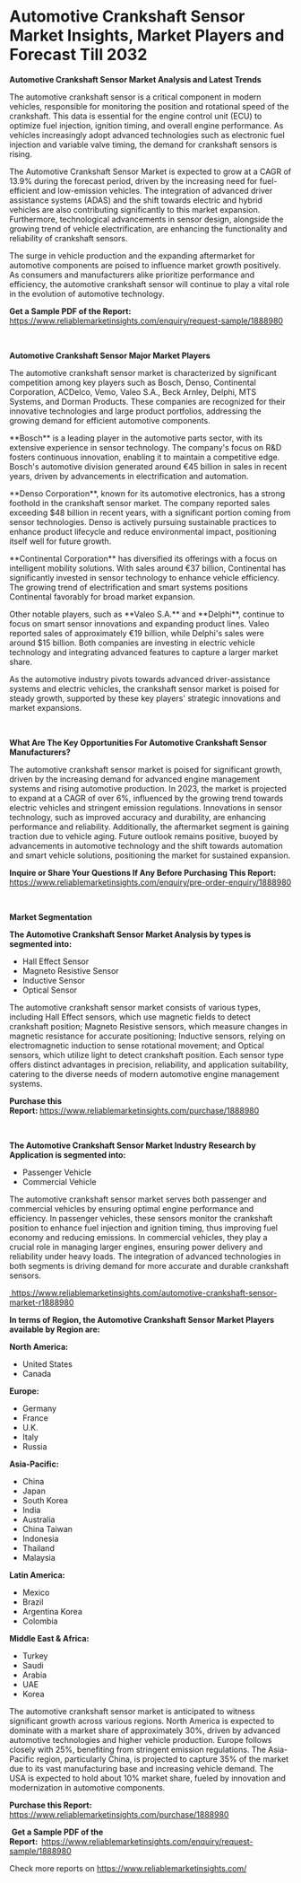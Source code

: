 <p><h1>Automotive Crankshaft Sensor Market Insights, Market Players and Forecast Till 2032</h1></p><p><strong>Automotive Crankshaft Sensor Market Analysis and Latest Trends</strong></p>
<p><p>The automotive crankshaft sensor is a critical component in modern vehicles, responsible for monitoring the position and rotational speed of the crankshaft. This data is essential for the engine control unit (ECU) to optimize fuel injection, ignition timing, and overall engine performance. As vehicles increasingly adopt advanced technologies such as electronic fuel injection and variable valve timing, the demand for crankshaft sensors is rising.</p><p>The Automotive Crankshaft Sensor Market is expected to grow at a CAGR of 13.9% during the forecast period, driven by the increasing need for fuel-efficient and low-emission vehicles. The integration of advanced driver assistance systems (ADAS) and the shift towards electric and hybrid vehicles are also contributing significantly to this market expansion. Furthermore, technological advancements in sensor design, alongside the growing trend of vehicle electrification, are enhancing the functionality and reliability of crankshaft sensors. </p><p>The surge in vehicle production and the expanding aftermarket for automotive components are poised to influence market growth positively. As consumers and manufacturers alike prioritize performance and efficiency, the automotive crankshaft sensor will continue to play a vital role in the evolution of automotive technology.</p></p>
<p><strong>Get a Sample PDF of the Report:&nbsp;</strong> <a href="https://www.reliablemarketinsights.com/enquiry/request-sample/1888980?utm_campaign=3212&utm_medium=2&utm_source=Github&utm_content=ia&utm_term=28032025&utm_id=automotive-crankshaft-sensor">https://www.reliablemarketinsights.com/enquiry/request-sample/1888980</a></p>
<p>&nbsp;</p>
<p><strong>Automotive Crankshaft Sensor Major Market Players</strong></p>
<p><p>The automotive crankshaft sensor market is characterized by significant competition among key players such as Bosch, Denso, Continental Corporation, ACDelco, Vemo, Valeo S.A., Beck Arnley, Delphi, MTS Systems, and Dorman Products. These companies are recognized for their innovative technologies and large product portfolios, addressing the growing demand for efficient automotive components.</p><p>**Bosch** is a leading player in the automotive parts sector, with its extensive experience in sensor technology. The company's focus on R&D fosters continuous innovation, enabling it to maintain a competitive edge. Bosch's automotive division generated around €45 billion in sales in recent years, driven by advancements in electrification and automation.</p><p>**Denso Corporation**, known for its automotive electronics, has a strong foothold in the crankshaft sensor market. The company reported sales exceeding $48 billion in recent years, with a significant portion coming from sensor technologies. Denso is actively pursuing sustainable practices to enhance product lifecycle and reduce environmental impact, positioning itself well for future growth.</p><p>**Continental Corporation** has diversified its offerings with a focus on intelligent mobility solutions. With sales around €37 billion, Continental has significantly invested in sensor technology to enhance vehicle efficiency. The growing trend of electrification and smart systems positions Continental favorably for broad market expansion.</p><p>Other notable players, such as **Valeo S.A.** and **Delphi**, continue to focus on smart sensor innovations and expanding product lines. Valeo reported sales of approximately €19 billion, while Delphi's sales were around $15 billion. Both companies are investing in electric vehicle technology and integrating advanced features to capture a larger market share.</p><p>As the automotive industry pivots towards advanced driver-assistance systems and electric vehicles, the crankshaft sensor market is poised for steady growth, supported by these key players' strategic innovations and market expansions.</p></p>
<p>&nbsp;</p>
<p><strong>What Are The Key Opportunities For Automotive Crankshaft Sensor Manufacturers?</strong></p>
<p><p>The automotive crankshaft sensor market is poised for significant growth, driven by the increasing demand for advanced engine management systems and rising automotive production. In 2023, the market is projected to expand at a CAGR of over 6%, influenced by the growing trend towards electric vehicles and stringent emission regulations. Innovations in sensor technology, such as improved accuracy and durability, are enhancing performance and reliability. Additionally, the aftermarket segment is gaining traction due to vehicle aging. Future outlook remains positive, buoyed by advancements in automotive technology and the shift towards automation and smart vehicle solutions, positioning the market for sustained expansion.</p></p>
<p><strong>Inquire or Share Your Questions If Any Before Purchasing This Report:</strong> <a href="https://www.reliablemarketinsights.com/enquiry/pre-order-enquiry/1888980?utm_campaign=3212&utm_medium=2&utm_source=Github&utm_content=ia&utm_term=28032025&utm_id=automotive-crankshaft-sensor">https://www.reliablemarketinsights.com/enquiry/pre-order-enquiry/1888980</a></p>
<p>&nbsp;</p>
<p><strong>Market Segmentation</strong></p>
<p><strong>The Automotive Crankshaft Sensor Market Analysis by types is segmented into:</strong></p>
<p><ul><li>Hall Effect Sensor</li><li>Magneto Resistive Sensor</li><li>Inductive Sensor</li><li>Optical Sensor</li></ul></p>
<p><p>The automotive crankshaft sensor market consists of various types, including Hall Effect sensors, which use magnetic fields to detect crankshaft position; Magneto Resistive sensors, which measure changes in magnetic resistance for accurate positioning; Inductive sensors, relying on electromagnetic induction to sense rotational movement; and Optical sensors, which utilize light to detect crankshaft position. Each sensor type offers distinct advantages in precision, reliability, and application suitability, catering to the diverse needs of modern automotive engine management systems.</p></p>
<p><strong>Purchase this Report:&nbsp;</strong><a href="https://www.reliablemarketinsights.com/purchase/1888980?utm_campaign=3212&utm_medium=2&utm_source=Github&utm_content=ia&utm_term=28032025&utm_id=automotive-crankshaft-sensor">https://www.reliablemarketinsights.com/purchase/1888980</a></p>
<p>&nbsp;</p>
<p><strong>The Automotive Crankshaft Sensor Market Industry Research by Application is segmented into:</strong></p>
<p><ul><li>Passenger Vehicle</li><li>Commercial Vehicle</li></ul></p>
<p><p>The automotive crankshaft sensor market serves both passenger and commercial vehicles by ensuring optimal engine performance and efficiency. In passenger vehicles, these sensors monitor the crankshaft position to enhance fuel injection and ignition timing, thus improving fuel economy and reducing emissions. In commercial vehicles, they play a crucial role in managing larger engines, ensuring power delivery and reliability under heavy loads. The integration of advanced technologies in both segments is driving demand for more accurate and durable crankshaft sensors.</p></p>
<p><a href="https://www.reliablemarketinsights.com/automotive-crankshaft-sensor-market-r1888980?utm_campaign=3212&utm_medium=2&utm_source=Github&utm_content=ia&utm_term=28032025&utm_id=automotive-crankshaft-sensor">&nbsp;https://www.reliablemarketinsights.com/automotive-crankshaft-sensor-market-r1888980</a></p>
<p><strong>In terms of Region, the Automotive Crankshaft Sensor Market Players available by Region are:</strong></p>
<p>
    <p> <strong> North America: </strong>
        <ul>
            <li>United States</li>
            <li>Canada</li>
        </ul>
        </p> 
    <p> <strong> Europe: </strong>
        <ul>
            <li>Germany</li>
            <li>France</li>
            <li>U.K.</li>
            <li>Italy</li>
            <li>Russia</li>
        </ul>
        </p> 
    <p> <strong> Asia-Pacific: </strong>
        <ul>
            <li>China</li>
            <li>Japan</li>
            <li>South Korea</li>
            <li>India</li>
            <li>Australia</li>
            <li>China Taiwan</li>
            <li>Indonesia</li>
            <li>Thailand</li>
            <li>Malaysia</li>
        </ul>
        </p> 
    <p> <strong> Latin America: </strong>
        <ul>
            <li>Mexico</li>
            <li>Brazil</li>
            <li>Argentina Korea</li>
            <li>Colombia</li>
        </ul>
        </p> 
    <p> <strong> Middle East & Africa: </strong>
        <ul>
            <li>Turkey</li>
            <li>Saudi</li>
            <li>Arabia</li>
            <li>UAE</li>
            <li>Korea</li>
        </ul>
    </p>
    </p>
<p><p>The automotive crankshaft sensor market is anticipated to witness significant growth across various regions. North America is expected to dominate with a market share of approximately 30%, driven by advanced automotive technologies and higher vehicle production. Europe follows closely with 25%, benefiting from stringent emission regulations. The Asia-Pacific region, particularly China, is projected to capture 35% of the market due to its vast manufacturing base and increasing vehicle demand. The USA is expected to hold about 10% market share, fueled by innovation and modernization in automotive components.</p></p>
<p><strong>Purchase this Report: </strong><a href="https://www.reliablemarketinsights.com/purchase/1888980?utm_campaign=3212&utm_medium=2&utm_source=Github&utm_content=ia&utm_term=28032025&utm_id=automotive-crankshaft-sensor">https://www.reliablemarketinsights.com/purchase/1888980</a></p>
<p>&nbsp;<strong>Get a Sample PDF of the Report:&nbsp;&nbsp;</strong><a href="https://www.reliablemarketinsights.com/enquiry/request-sample/1888980?utm_campaign=3212&utm_medium=2&utm_source=Github&utm_content=ia&utm_term=28032025&utm_id=automotive-crankshaft-sensor">https://www.reliablemarketinsights.com/enquiry/request-sample/1888980</a></p>
<p><strong></strong></p>
<p>Check more reports on <a href="https://www.reliablemarketinsights.com/?utm_campaign=3212&utm_medium=2&utm_source=Github&utm_content=ia&utm_term=28032025&utm_id=automotive-crankshaft-sensor">https://www.reliablemarketinsights.com/</a></p>